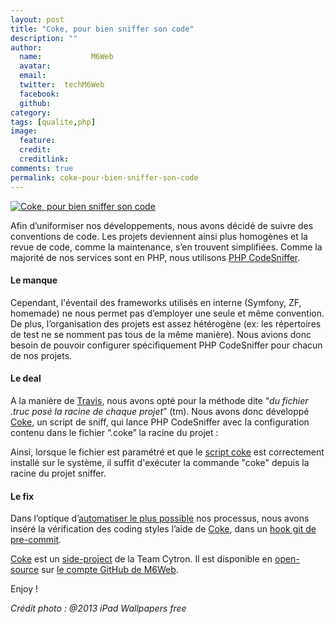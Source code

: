 ```yaml
---
layout: post
title: "Coke, pour bien sniffer son code"
description: ""
author:
  name:           M6Web
  avatar:         
  email:          
  twitter:  techM6Web      
  facebook:       
  github:    
category: 
tags: [qualite,php]
image:
  feature: 
  credit: 
  creditlink: 
comments: true  
permalink: coke-pour-bien-sniffer-son-code
---
```


[![Coke, pour bien sniffer son code](http://img.over-blog-kiwi.com/0/00/30/83/201306/ob_5f21c98ab4f4ea8c4ff2da5374be9e18_sniff-sniff.jpg)](http://img.over-blog-kiwi.com/0/00/30/83/201306/ob_5f21c98ab4f4ea8c4ff2da5374be9e18_sniff-sniff.jpg)

Afin d’uniformiser nos développements, nous avons décidé de suivre des conventions de code. Les projets deviennent ainsi plus homogènes et la revue de code, comme la maintenance, s’en trouvent simplifiées. Comme la majorité de nos services sont en PHP, nous utilisons [PHP CodeSniffer](https://github.com/squizlabs/PHP_CodeSniffer).



#### Le manque

Cependant, l'éventail des frameworks utilisés en interne (Symfony, ZF, homemade) ne nous permet pas d’employer une seule et même convention. De plus, l’organisation des projets est assez hétérogène (ex: les répertoires de test ne se nomment pas tous de la même manière). Nous avions donc besoin de pouvoir configurer spécifiquement PHP CodeSniffer pour chacun de nos projets.



#### Le deal

A la manière de [Travis](https://travis-ci.org/), nous avons opté pour la méthode dite “*du fichier .truc posé la racine de chaque projet*” (tm). Nous avons donc développé [Coke](https://github.com/M6Web/Coke), un script de sniff, qui lance PHP CodeSniffer avec la configuration contenu dans le fichier “.coke” la racine du projet :



<script src="https://gist.github.com/KuiKui/5867277.js"></script>
Ainsi, lorsque le fichier est paramétré et que le [script coke](https://raw.github.com/M6Web/Coke/master/coke) est correctement installé sur le système, il suffit d'exécuter la commande "coke" depuis la racine du projet sniffer.



#### Le fix

Dans l’optique d’[automatiser le plus possible](http://zachholman.com/talk/how-to-build-a-github/) nos processus, nous avons inséré la vérification des coding styles l’aide de [Coke](https://github.com/M6Web/Coke), dans un [hook git de pre-commit](https://gist.github.com/JJK801/5867810).

[Coke](https://github.com/M6Web/Coke) est un [side-project](http://zachholman.com/posts/why-github-hacks-on-side-projects/) de la Team Cytron. Il est disponible en [open-source](http://tom.preston-werner.com/2011/11/22/open-source-everything.html) sur [le compte GitHub de M6Web](https://github.com/M6Web).

Enjoy !

*Crédit photo : @2013 iPad Wallpapers free*



